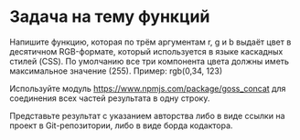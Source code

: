 # Задача на тему функций

Напишите функцию, которая по трём аргументам r, g и b выдаёт цвет в десятичном RGB-формате, который используется в языке каскадных стилей (CSS). По умолчанию все три компонента цвета должны иметь максимальное значение (255). Пример: rgb(0,34, 123)

Используйте модуль https://www.npmjs.com/package/goss_concat для соединения всех частей результата в одну строку.

Представьте результат с указанием авторства либо в виде ссылки на проект в Git-репозитории, либо в виде борда кодактора.
